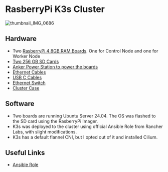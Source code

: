 # RasberryPi K3s Cluster

![thumbnail_IMG_0686](https://github.com/alluabhijeet/RasberryPi-Cluster-K3s/assets/120827058/71dae4e6-5cfe-4bee-a7b1-02f4fafdc2f2)


## Hardware
- Two [RasberryPi 4 8GB RAM Boards](https://www.adafruit.com/product/4564?gad_source=1&gclid=CjwKCAjw9IayBhBJEiwAVuc3fjbqRDsdYKR40A5_c4Br_HfWsGAFc4f4b_7HfMdmpjcUxgTHrcQPDRoCBD0QAvD_BwE). One for Control Node and one for Worker Node
- [Two 256 GB SD Cards](https://www.amazon.com/Silicon-Power-Superior-microSDXC-MicroSD/dp/B07S5T7YR5/ref=sr_1_9?crid=LX5GQUEPQF1V&dib=eyJ2IjoiMSJ9.q_hkKbTyrfHvoWrPjalRApbJzmeyFlSt-bHQHB5p7Vea0IxWuG3G-MZqEcFTAfpU9wXOwSG1ftDGpTw2osTqG1r5kzFwXjGLHgQN7gkIXEsz_q8F8SaRb2mdkEMQtFPCPOcSJ-I-T7g-TM_qwx-AicVuvO6v-0TAJbWGUznBS9Wyo84itP4huoA1Bw02nBeJ3dri5VhDEZQfpNXjN_wgLu_9UYxU9wWKCqb-PgIdiKFcHv1acWacjHXGToWsNO1mik8_pcDBcTtjFD8MvgQYBFhiPoXqd6ROe8d_rdXIadI.tNXpC4lvayCAjBKM7yekB6qd71EEnua7uCrYE_GE-IU&dib_tag=se&keywords=Micro+SD+Memory+Cards+256&qid=1715611243&s=pc&sprefix=micro+sd+memory+cards+256%2Ccomputers%2C147&sr=1-9)
- [Anker Power Station to power the boards](https://www.amazon.com/Anker-Charger-PowerPort-iPhone-Galaxy/dp/B00P936188/ref=sr_1_3_pp?dib=eyJ2IjoiMSJ9.KGMmSlNQ2c4nROepIfQ0r3TYxZPMLOJnQraY2tbdElYnYAstTn8U9J3n0B8dmaA7jcIAbZMJBbc20qDkt_fS7yeC6NmdVFsk62ilrgpi7NgA8UuBOwu6CyHawcj8PetwsxudaralQexrNlqyAbJE9oYSBWxMaQ-at-nUCWXVpS-ZVrbA0IjuJWMGAEv6LLXqniUaa9Ww4JejgeOvw4Upstxy1Ssku3kh39bH6ES5Xxg.npA1K96HHnNHqSWqUkpF7pAj_PpyfE6RcxuDFkpZriQ&dib_tag=se&keywords=anker+power+station&qid=1715611321&sr=8-3)
- [Ethernet Cables](https://www.amazon.com/Ethernet-Higher-Bandwidth-Internet-Network/dp/B0CHYH5TYC/ref=sr_1_11?crid=32EBDWTWCBEAX&dib=eyJ2IjoiMSJ9.fDWGdDb_H38FJeS_g9LF_p5TT8FtVJSuQgr60i3EjfW1HSJXKahreqxGXetlBnAf5W_FFhqg9DNUTQFGJeYM9h9zx7a9JjjB9e31tJ7nKi0K9NKi_SrtA4r_Y0jRqBplQQjAl_CiSFV46BWfw2ML6mHmeNHD7WWtD2PMmChtgby0zxekmWJBI_mx1JSBitoToLMA7SKrL7tyUh696ZuWFHokrP_YYesb7OqgKWIZFdc.DtRlxfTSFdUUJ0Cq3UwrdwUz5C8qVBQjLMEEdHkNGDw&dib_tag=se&keywords=ethernet%2Bcable%2Bshort&qid=1715611381&sprefix=ether%2Bcable%2Bshort%2Caps%2C127&sr=8-11&th=1)
- [USB C Cables](https://www.amazon.com/sspa/click?ie=UTF8&spc=MTozODY5NzkxNjQzMDA1MTcyOjE3MTU2MjIxMzY6c3BfYXRmOjIwMDA0NTM4MTA5MDM3MTo6MDo6&url=%2FCharging-Durable-Station-Compatible-Samsung%2Fdp%2FB08LL1SVZD%2Fref%3Dsr_1_1_sspa%3Fcrid%3D1FRTZ9N0E7NJE%26dib%3DeyJ2IjoiMSJ9.V3Yhp2QQSuLAy-EymSMH8haCEkvkUt1kAXcpLKqd8_wFWyPZy_I3QRQH21QKO9VF0ZmacCacqCfXj8hOg92qHSnmzmSr7SF9-RhKY6ZOtIYH0gKiP0UWUPvRODn93S3nuvULSgUp8OypG_ZbEPsbk6uSFexrB_97aSb6HbDJ7dAgzUA-RbwFxrEDEgvje2_HgWo6uUfi8TohSXCyFdS50F5yBZrqC0Iy8_E30baZFUA.QQofPt4flYk32hUVpdssngXdfutfsNo_C_CpWWbYrV4%26dib_tag%3Dse%26keywords%3Dusb%2Busb%2Bc%2Bcable%2Bshort%26qid%3D1715622136%26sprefix%3Dusb%2Busb%2Bc%2Bcable%2Bshort%252Caps%252C151%26sr%3D8-1-spons%26sp_csd%3Dd2lkZ2V0TmFtZT1zcF9hdGY%26psc%3D1)
- [Ethernet Switch](https://www.amazon.com/TP-Link-5-Port-Gigabit-Network-Switch/dp/B0863M7C1L/ref=sxin_13_recs_zoco_stores_brand_identity_bs?content-id=amzn1.sym.7d2e00dd-9358-4f89-aca0-04685eb73811%3Aamzn1.sym.7d2e00dd-9358-4f89-aca0-04685eb73811&crid=3HV7V8D93F5YZ&cv_ct_cx=ethernet+switch+tp+link&dib=eyJ2IjoiMSJ9.YuvgVwjxryUNqZpw3Tz1GDmtOjn0hvMIuE2UTOfgHUMjlNFngtLCPlT-NrsnCTtRQjw03zNXfDITy-YXK9YX4opcHuHiBQ46RWG0Psiskff7UQZhjH74KptcCet5vGP8.DjmBoJCwCVv4ThNGqgZXnNgCmxREbZFB5fq9So1GZzI&dib_tag=se&keywords=ethernet+switch+tp+link&pd_rd_i=B0863M7C1L&pd_rd_r=a8d84e0f-267e-4747-a9c6-c46a1e693826&pd_rd_w=r464B&pd_rd_wg=3rZDt&pf_rd_p=7d2e00dd-9358-4f89-aca0-04685eb73811&pf_rd_r=097NS0XK29T7MH52D9H2&qid=1715611500&sbo=RZvfv%2F%2FHxDF%2BO5021pAnSA%3D%3D&sprefix=ethernet+switch+tp+link%2Caps%2C127&sr=1-5-5f457e4f-4cf5-45bd-948b-58563dcb013a)
- [Cluster Case](https://www.amazon.com/GeeekPi-Raspberry-Cluster-Cooling-Heatsink/dp/B07MW3GM1T/ref=sr_1_57?crid=1QFPKHSBHJL86&dib=eyJ2IjoiMSJ9.lZ-H4wnPfjUWX4rszBeKlVqVk6XPxpgJAcgENG-_Psq3B_gBlfqZCosZXZO7x6kD38FP7-MvFLOswAtVJGRQTTQKVlvQwDYh9KGmAxWhkm03S_TcFYXD5N_uuH6D9A9LV5yjZkgg8sOmUKMjTpale8E5TKKKALvfvnijaqRCWsc.MzaeB80ww7vo52wJSIfSjBsJIvHBFqYkwq3fnd0oPDA&dib_tag=se&keywords=raspberry+pi+4+cluster+case&qid=1715611627&sprefix=rasberry+pi+4+cl%2Caps%2C133&sr=8-57&xpid=v5SDtPVt83LJ_)

## Software
- Two boards are running Ubuntu Server 24.04. The OS was flashed to the SD card using the RasberryPi Imager.
- K3s was deployed to the cluster using official Ansible Role from Rancher Labs, with slight modifications.
- K3s has a default flannel CNI, but I opted out of it and installed Cilium.

## Useful Links 
- [Ansible Role](https://github.com/k3s-io/k3s-ansible)
